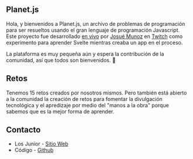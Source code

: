 ## Planet.js

Hola, y bienvenidos a Planet.js, un archivo de problemas de programación para ser resueltos usando el gran lenguaje de programación Javascript.
Este proyecto fue desarrollado [en vivo](https://www.youtube.com/watch?v=2YUKVSjDiOI&list=PLOBNJOaWIcoF61u1kLq60FIzA6q1nGvYi) por [Josué Munoz](https://github.com/jonoise) en [Twitch](https://twitch.tv/losjuniordev) como experimento para aprender Svelte mientras creaba un app en el proceso.

La plataforma es muy pequeña aún y espera la contribución de la comunidad, así que todos son bienvenidos. 🎉

## Retos

Tenemos 15 retos creados por nosotros mismos. Pero también está abierto a la comunidad la creación de retos para fomentar la divulgación tecnológica y el apredizaje por medio del "manos a la obra" porque sabemos que es la mejor forma de aprender.

## Contacto

- Los Junior - [Sitio Web](https://losjunior.co)
- Código - [Github](https://github.com/los-junior/advent-of-juniors)
